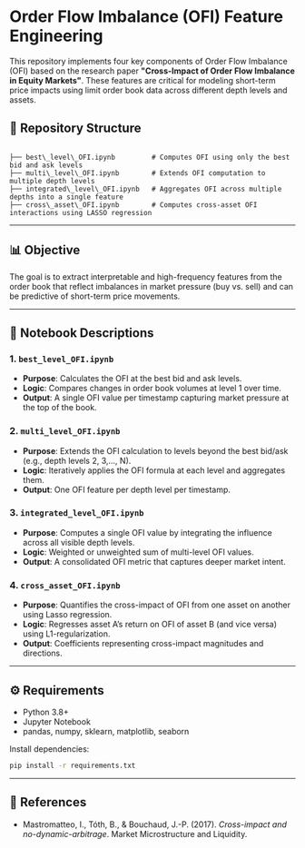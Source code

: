 
# Order Flow Imbalance (OFI) Feature Engineering

This repository implements four key components of Order Flow Imbalance (OFI) based on the research paper **"Cross-Impact of Order Flow Imbalance in Equity Markets"**. These features are critical for modeling short-term price impacts using limit order book data across different depth levels and assets.

## 📁 Repository Structure

```

├── best\_level\_OFI.ipynb         # Computes OFI using only the best bid and ask levels
├── multi\_level\_OFI.ipynb        # Extends OFI computation to multiple depth levels
├── integrated\_level\_OFI.ipynb   # Aggregates OFI across multiple depths into a single feature
├── cross\_asset\_OFI.ipynb        # Computes cross-asset OFI interactions using LASSO regression

````

---

## 📊 Objective

The goal is to extract interpretable and high-frequency features from the order book that reflect imbalances in market pressure (buy vs. sell) and can be predictive of short-term price movements.

---

## 📘 Notebook Descriptions

### 1. `best_level_OFI.ipynb`
- **Purpose**: Calculates the OFI at the best bid and ask levels.
- **Logic**: Compares changes in order book volumes at level 1 over time.
- **Output**: A single OFI value per timestamp capturing market pressure at the top of the book.

### 2. `multi_level_OFI.ipynb`
- **Purpose**: Extends the OFI calculation to levels beyond the best bid/ask (e.g., depth levels 2, 3,..., N).
- **Logic**: Iteratively applies the OFI formula at each level and aggregates them.
- **Output**: One OFI feature per depth level per timestamp.

### 3. `integrated_level_OFI.ipynb`
- **Purpose**: Computes a single OFI value by integrating the influence across all visible depth levels.
- **Logic**: Weighted or unweighted sum of multi-level OFI values.
- **Output**: A consolidated OFI metric that captures deeper market intent.

### 4. `cross_asset_OFI.ipynb`
- **Purpose**: Quantifies the cross-impact of OFI from one asset on another using Lasso regression.
- **Logic**: Regresses asset A’s return on OFI of asset B (and vice versa) using L1-regularization.
- **Output**: Coefficients representing cross-impact magnitudes and directions.

---

## ⚙️ Requirements

- Python 3.8+
- Jupyter Notebook
- pandas, numpy, sklearn, matplotlib, seaborn

Install dependencies:
```bash
pip install -r requirements.txt
````

---

## 📄 References

* Mastromatteo, I., Tóth, B., & Bouchaud, J.-P. (2017). *Cross-impact and no-dynamic-arbitrage*. Market Microstructure and Liquidity.

